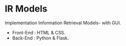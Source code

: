 # IR Models


Implementation Information Retrieval Models- with GUI.

- Front-End : HTML & CSS.
- Back-End : Python & Flask.

